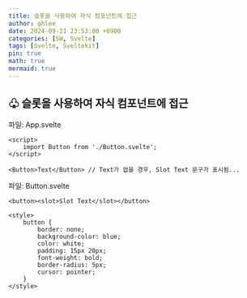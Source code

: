 ```yaml
---
title: 슬롯을 사용하여 자식 컴포넌트에 접근
author: ghlee
date: 2024-09-21 23:53:00 +0900
categories: [SW, Svelte]
tags: [Svelte, Sveltekit]
pin: true
math: true
mermaid: true
---
```


## ♧ 슬롯을 사용하여 자식 컴포넌트에 접근

파일: App.svelte

```svelte
<script>
	import Button from './Button.svelte';
</script>

<Button>Text</Button> // Text가 없을 경우, Slot Text 문구가 표시됨...
```

파일: Button.svelte

```svelte
<button><slot>Slot Text</slot></button>

<style>
	button {
		border: none;
		background-color: blue;
		color: white;
		padding: 15px 20px;
		font-weight: bold;
		border-radius: 5px;
		cursor: pointer;
	}
</style>

```
